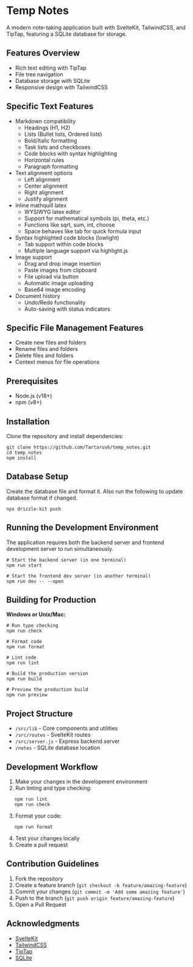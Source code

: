 # Temp Notes

A modern note-taking application built with SvelteKit, TailwindCSS, and TipTap, featuring a SQLite database for storage.

## Features Overview

- Rich text editing with TipTap
- File tree navigation
- Database storage with SQLite
- Responsive design with TailwindCSS

## Specific Text Features
- Markdown compatibility
    - Headings (H1, H2)
    - Lists (Bullet lists, Ordered lists)
    - Bold/Italic formatting
    - Task lists and checkboxes
    - Code blocks with syntax highlighting
    - Horizontal rules
    - Paragraph formatting
- Text alignment options
    - Left alignment
    - Center alignment
    - Right alignment
    - Justify alignment
- Inline mathquill latex
    - WYSIWYG latex editor
    - Support for mathematical symbols (pi, theta, etc.)
    - Functions like sqrt, sum, int, choose
    - Space behaves like tab for quick formula input
- Syntax highlighted code blocks (lowlight)
    - Tab support within code blocks
    - Multiple language support via highlight.js
- Image support
    - Drag and drop image insertion
    - Paste images from clipboard
    - File upload via button
    - Automatic image uploading
    - Base64 image encoding
- Document history
    - Undo/Redo functionality
    - Auto-saving with status indicators    

## Specific File Management Features
- Create new files and folders
- Rename files and folders
- Delete files and folders
- Context menus for file operations

## Prerequisites

- Node.js (v18+)
- npm (v8+)

## Installation

Clone the repository and install dependencies:

```shellscript
git clone https://github.com/Tartarus6/temp_notes.git
cd temp_notes
npm install
```

## Database Setup
Create the database file and format it. Also run the following to update database format if changed.

```shellscript
npx drizzle-kit push
```

## Running the Development Environment

The application requires both the backend server and frontend development server to run simultaneously.

```shellscript
# Start the backend server (in one terminal)
npm run start

# Start the frontend dev server (in another terminal)
npm run dev -- --open
```

## Building for Production

**Windows or Unix/Mac:**

```shellscript
# Run type checking
npm run check

# Format code
npm run format

# Lint code
npm run lint

# Build the production version
npm run build

# Preview the production build
npm run preview
```

## Project Structure

- `/src/lib` - Core components and utilities
- `/src/routes` - SvelteKit routes
- `/src/server.js` - Express backend server
- `/notes` - SQLite database location

## Development Workflow

1. Make your changes in the development environment
2. Run linting and type checking:

```shellscript
   npm run lint
   npm run check
```

3. Format your code:

```shellscript
   npm run format
```

4. Test your changes locally
5. Create a pull request

## Contribution Guidelines

1. Fork the repository
2. Create a feature branch (`git checkout -b feature/amazing-feature`)
3. Commit your changes (`git commit -m 'Add some amazing feature'`)
4. Push to the branch (`git push origin feature/amazing-feature`)
5. Open a Pull Request

## Acknowledgments

- [SvelteKit](https://kit.svelte.dev/)
- [TailwindCSS](https://tailwindcss.com/)
- [TipTap](https://tiptap.dev/)
- [SQLite](https://www.sqlite.org/)
